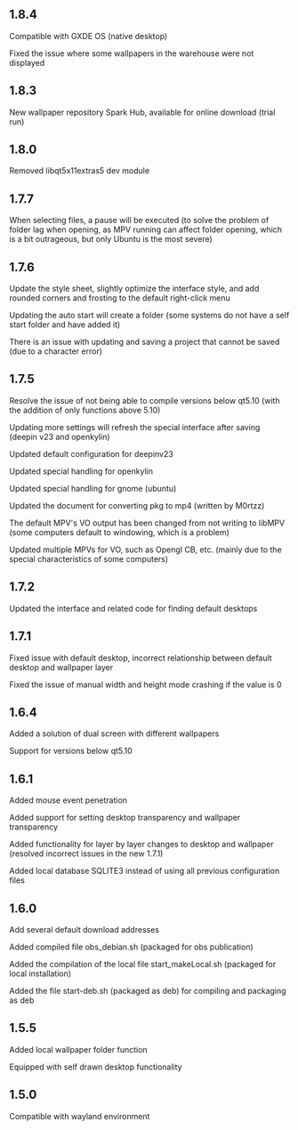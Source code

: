 ## 1.8.4

Compatible with GXDE OS (native desktop)

Fixed the issue where some wallpapers in the warehouse were not displayed

## 1.8.3

New wallpaper repository Spark Hub, available for online download (trial run)

## 1.8.0

Removed libqt5x11extras5 dev module


## 1.7.7

When selecting files, a pause will be executed (to solve the problem of folder lag when opening, as MPV running can affect folder opening, which is a bit outrageous, but only Ubuntu is the most severe)



## 1.7.6

Update the style sheet, slightly optimize the interface style, and add rounded corners and frosting to the default right-click menu

Updating the auto start will create a folder (some systems do not have a self start folder and have added it)

There is an issue with updating and saving a project that cannot be saved (due to a character error)



## 1.7.5

Resolve the issue of not being able to compile versions below qt5.10 (with the addition of only functions above 5.10)

Updating more settings will refresh the special interface after saving (deepin v23 and openkylin)

Updated default configuration for deepinv23

Updated special handling for openkylin

Updated special handling for gnome (ubuntu)

Updated the document for converting pkg to mp4 (written by M0rtzz)

The default MPV's VO output has been changed from not writing to libMPV (some computers default to windowing, which is a problem)

Updated multiple MPVs for VO, such as Opengl CB, etc. (mainly due to the special characteristics of some computers)


## 1.7.2

Updated the interface and related code for finding default desktops



## 1.7.1

Fixed issue with default desktop, incorrect relationship between default desktop and wallpaper layer

Fixed the issue of manual width and height mode crashing if the value is 0



## 1.6.4

Added a solution of dual screen with different wallpapers

Support for versions below qt5.10



## 1.6.1

Added mouse event penetration

Added support for setting desktop transparency and wallpaper transparency

Added functionality for layer by layer changes to desktop and wallpaper (resolved incorrect issues in the new 1.7.1)

Added local database SQLITE3 instead of using all previous configuration files



## 1.6.0

Add several default download addresses

Added compiled file obs_debian.sh (packaged for obs publication)

Added the compilation of the local file start_makeLocal.sh (packaged for local installation)

Added the file start-deb.sh (packaged as deb) for compiling and packaging as deb



## 1.5.5

Added local wallpaper folder function

Equipped with self drawn desktop functionality


## 1.5.0

Compatible with wayland environment